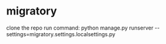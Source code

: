 # migratory
clone the repo
run command:
  python manage.py runserver --settings=migratory.settings.localsettings.py
